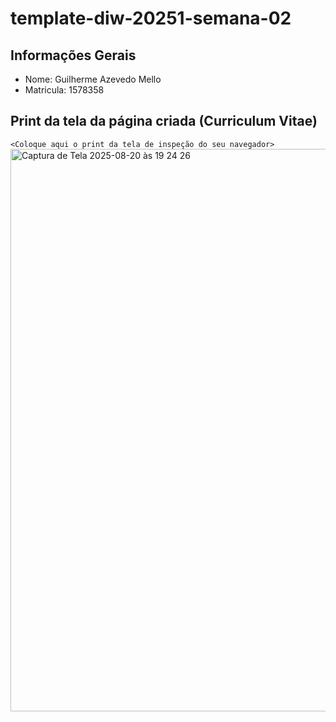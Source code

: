 # template-diw-20251-semana-02

## Informações Gerais
- Nome: Guilherme Azevedo Mello
- Matricula: 1578358

## Print da tela da página criada (Curriculum Vitae)

`<Coloque aqui o print da tela de inspeção do seu navegador>`
<img width="1440" height="900" alt="Captura de Tela 2025-08-20 às 19 24 26" src="https://github.com/user-attachments/assets/81569dc0-7fe7-4eee-9f5c-25a192ae66b8" />

